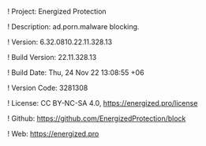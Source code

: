 ! Project: Energized Protection

! Description: ad.porn.malware blocking.

! Version: 6.32.0810.22.11.328.13

! Build Version: 22.11.328.13

! Build Date: Thu, 24 Nov 22 13:08:55 +06

! Version Code: 3281308

! License: CC BY-NC-SA 4.0, https://energized.pro/license

! Github: https://github.com/EnergizedProtection/block

! Web: https://energized.pro
